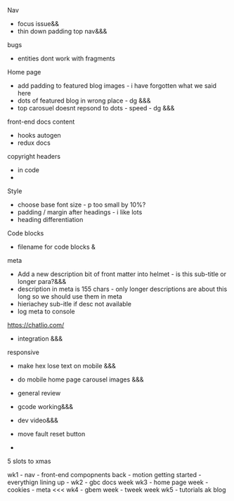 Nav
  * focus issue&&
  * thin down padding top nav&&&


bugs
* entities dont work with fragments


Home page
* add padding to featured blog images - i have forgotten what we said here
* dots of featured blog in wrong place - dg &&&
* top carosuel doesnt repsond to dots - speed - dg &&&

front-end docs content
* hooks autogen
* redux docs



copyright headers
* in code
* 

Style
* choose base font size - p too small by 10%?
* padding / margin after headings - i like lots
* heading differentiation

Code blocks
* filename for code blocks &

meta
* Add a new description bit of front matter into helmet - is this sub-title or longer para?&&&
* description in meta is 155 chars - only longer descriptions are about this long so we should use them in meta
* hieriachey sub-itle if desc not available
* log meta to console

https://chatlio.com/ 
* integration &&&


responsive
* make hex lose text on mobile &&&
* do mobile home page carousel images &&&
* general review




* gcode working&&&
* dev video&&&
* move fault reset button
* 







5 slots to xmas

wk1 - nav - front-end compopnents back - motion getting started - everythign lining up - 
wk2 - gbc docs week
wk3 - home page week - cookies - meta <<<
wk4 - gbem week - tweek week
wk5 - tutorials
ak blog
